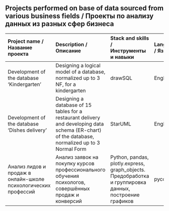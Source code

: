 ## Projects performed on base of data sourced from various business fields / Проекты по анализу данных из разных сфер бизнеса 

| Project name / Название проекта | Description / Описание | Stack and skills / Инструменты и навыки | Language / Язык | Link / Ссылка |
| :--------------- | :-------------------- | :------------------- | :----- | :----- |
| Development of the database ‘Kindergarten’ | Designing a logical model of a database, normalized up to 3 NF, for a kindergarten | drawSQL | English | [kindergarten_db_eng](https://github.com/mvavdonina/Projects/blob/main/kindergarten_db_eng)|
| Development of the database ‘Dishes delivery’ | Designing a database of 15 tables for a restaurant delivery and developing data schema (ER-chart) of the database, normalized up to 3 Normal Form | StarUML | English | [dishes_delivery_db_eng](https://github.com/mvavdonina/Projects/blob/main/dishes_delivery_db)|
| Анализ лидов и продаж в онлайн-школе психологических профессий | Анализ заявок на покупку курсов профессионального обучения психологов, совершённых продаж и конверсий | Python, pandas, plotly.express, graph_objects. Предобработка и группировка данных, построение графиков | русский | [school_rus](https://github.com/mvavdonina/Projects/blob/main/school_rus)|
